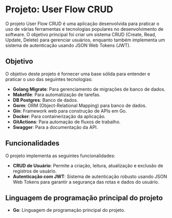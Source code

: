 # Projeto: User Flow CRUD

O projeto User Flow CRUD é uma aplicação desenvolvida para praticar o uso de várias ferramentas e tecnologias populares no desenvolvimento de software. O objetivo principal foi criar um sistema CRUD (Create, Read, Update, Delete) para gerenciar usuários, enquanto também implementa um sistema de autenticação usando JSON Web Tokens (JWT).

## Objetivo

O objetivo deste projeto é fornecer uma base sólida para entender e praticar o uso das seguintes tecnologias:

- **Golang Migrate**: Para gerenciamento de migrações de banco de dados.
- **Makefile**: Para automatização de tarefas.
- **DB Postgres**: Banco de dados.
- **Gorm**: ORM (Object-Relational Mapping) para banco de dados.
- **Gin**: Framework web para construção de APIs em Go.
- **Docker**: Para containerização da aplicação.
- **GitActions**: Para automação de fluxos de trabalho.
- **Swagger**: Para a documentação da API.

## Funcionalidades

O projeto implementa as seguintes funcionalidades:

- **CRUD de Usuário**: Permite a criação, leitura, atualização e exclusão de registros de usuário.
- **Autenticação com JWT**: Sistema de autenticação robusto usando JSON Web Tokens para garantir a segurança das rotas e dados do usuário.

## Linguagem de programação principal do projeto

- **Go**: Linguagem de programação principal do projeto.